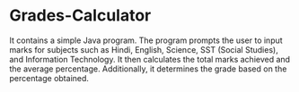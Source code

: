 # Grades-Calculator
It contains a simple Java program. The program prompts the user to input marks for subjects such as Hindi, English, Science, SST (Social Studies), and Information Technology. It then calculates the total marks achieved and the average percentage. Additionally, it determines the grade based on the percentage obtained.
